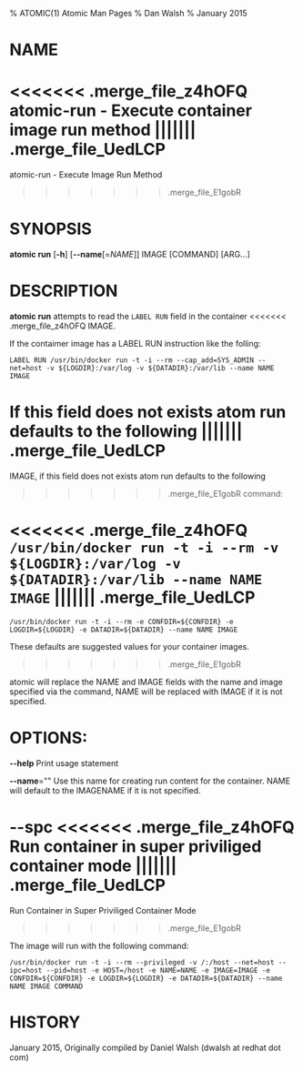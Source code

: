 % ATOMIC(1) Atomic Man Pages
% Dan Walsh
% January 2015
# NAME
<<<<<<< .merge_file_z4hOFQ
atomic-run - Execute container image run method
||||||| .merge_file_UedLCP
=======
atomic-run - Execute Image Run Method
>>>>>>> .merge_file_E1gobR

# SYNOPSIS
**atomic run**
[**-h**]
[**--name**[=*NAME*]]
IMAGE [COMMAND] [ARG...]

# DESCRIPTION
**atomic run** attempts to read the `LABEL RUN` field in the container
<<<<<<< .merge_file_z4hOFQ
IMAGE.


If the contaimer image has a LABEL RUN instruction like the folling:

```LABEL RUN /usr/bin/docker run -t -i --rm --cap_add=SYS_ADMIN --net=host -v ${LOGDIR}:/var/log -v ${DATADIR}:/var/lib --name NAME IMAGE```

If this field does not exists atom run defaults to the following
||||||| .merge_file_UedLCP
=======
IMAGE, if this field does not exists atom run defaults to the following
>>>>>>> .merge_file_E1gobR
command:

<<<<<<< .merge_file_z4hOFQ
```/usr/bin/docker run -t -i --rm -v ${LOGDIR}:/var/log -v ${DATADIR}:/var/lib --name NAME IMAGE```
||||||| .merge_file_UedLCP
=======
```/usr/bin/docker run -t -i --rm -e CONFDIR=${CONFDIR} -e LOGDIR=${LOGDIR} -e DATADIR=${DATADIR} --name NAME IMAGE```

These defaults are suggested values for your container images.
>>>>>>> .merge_file_E1gobR

atomic will replace the NAME and IMAGE fields with the name and image specified via the command,  NAME will be replaced with IMAGE if it is not specified.

# OPTIONS:
**--help**
  Print usage statement

**--name**=""
   Use this name for creating run content for the container.
NAME will default to the IMAGENAME if it is not specified.

**--spc**
<<<<<<< .merge_file_z4hOFQ
  Run container in super priviliged container mode
||||||| .merge_file_UedLCP
=======
  Run Container in Super Priviliged Container Mode
>>>>>>> .merge_file_E1gobR

  The image will run with the following command:
  
```/usr/bin/docker run -t -i --rm --privileged -v /:/host --net=host --ipc=host --pid=host -e HOST=/host -e NAME=NAME -e IMAGE=IMAGE -e CONFDIR=${CONFDIR} -e LOGDIR=${LOGDIR} -e DATADIR=${DATADIR} --name NAME IMAGE COMMAND```

# HISTORY
January 2015, Originally compiled by Daniel Walsh (dwalsh at redhat dot com)
